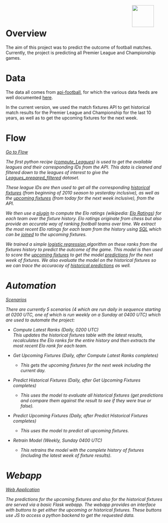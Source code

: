 <img src="/static/dataiku/images/dss-logo-about.png" width="70" style="float: right; margin-right: 30px" />
<br></br>

# Overview
The aim of this project was to predict the outcome of football matches. Currently, the project is predicting all Premier League and Championship games.

# Data
The data all comes from [api-football](https://www.api-football.com/), for which the various data feeds are well documented [here](https://www.api-football.com/documentation#documentation-v239-api-architecture).

In the current version, we used the match fixtures API to get historical match results for the Premier League and Championship for the last 10 years, as well as to get the upcoming fixtures for the next week.

# Flow
<p class="text-center">
<a href="/projects/FOOTBALLMATCHPREDICTIONS/flow/"  class="btn btn-datasets-color btn-cta-big-mod"><i class="icon-dku-sample_project" class="btn-cta-big-mod-icon" />Go to Flow</a>
</p>

The first python recipe ([compute_Leagues](recipe:compute_Leagues)) is used to get the available leagues and their corresponding IDs from the API. This data is cleaned and filtered down to the leagues of interest to give the [Leagues_prepared_filtered](dataset:Leagues_prepared_filtered) dataset.

These league IDs are then used to get all the corresponding [historical fixtures](dataset:Fixtures_prepared) (from beginning of 2010 season to yesterday inclusive), as well as the [upcoming fixtures](dataset:Upcoming_Fixtures_prepared) (from today for the next week inclusive), from the API.

We then use a [plugin](recipe:compute_Team_Elo_Ranks) to compute the Elo ratings (wikipedia: [Elo Ratings](https://en.wikipedia.org/wiki/Elo_rating_system)) for each team over the fixture history. Elo ratings originate from chess but also provide an accurate way of ranking football teams over time. We extract the most recent Elo ratings for each team from the history using [SQL](recipe:compute_Latest_Team_Elo_Ranks) which can be [joined](recipe:compute_Upcoming_Fixtures_EloFeatures) to the upcoming fixtures.

We trained a simple [logistic regression ](saved_model:STX882mM) algorithm on these ranks from the fixtures history to predict the outcome of the game. This model is then used to score the  [upcoming fixtures](dataset:Upcoming_Fixtures_prepared) to get the model [predictions](dataset:Upcoming_Fixtures_EloFeatures_scored) for the next week of fixtures. We also evaluate the model on the historical fixtures so we can trace the accuracay of [historical predictions](dataset:Historical_Fixtures_Evaluated) as well.

# Automation
<p class="text-center">
<a href="/projects/FOOTBALLMATCHPREDICTIONS/scenarios/"  class="btn btn-datasets-color btn-cta-big-mod"><i class="icon-dku-sample_project" class="btn-cta-big-mod-icon" />Scenarios</a>
</p>

There are currently 5 scenarios (4 which are run daily in sequence starting at 0200 UTC, one of which is run weekly on a Sunday at 0400 UTC) which are used to automate the project:

 - Compute Latest Ranks (Daily, 0200 UTC)<br>
   This updates the historical fixtures table with the latest results, recalculates the Elo ranks for the entire history and then extracts the most recent Elo rank for each team.
   
- Get Upcoming Fixtures (Daily, after Compute Latest Ranks completes)
   - This gets the upcoming fixtures for the next week including the current day.
   
- Predict Historical Fixtures (Daily, after Get Upcoming Fixtures completes)
   - This uses the model to evaluate all historical fixtures (get predictions and compare them against the result to see if they were true or false).
  
-  Predict Upcoming Fixtures (Daily, after Predict Historical Fixtures completes)
   - This uses the model to predict all upcoming fixtures.
     
- Retrain Model (Weekly, Sunday 0400 UTC)
   - This retrains the model with the complete history of fixtures (including the latest week of fixture results).
    
# Webapp
<p class="text-center">
<a href="/projects/FOOTBALLMATCHPREDICTIONS/webapps/JidtqGs_footballpredictions/view"  class="btn btn-datasets-color btn-cta-big-mod"><i class="icon-dku-sample_project" class="btn-cta-big-mod-icon" />Web Application</a>
</p>

The predictions for the upcoming fixtures and also for the historical fixtures are served via a basic Flask webapp. The webapp provides an interface with buttons to get either the upcoming or historical fixtures. These buttons use JS to access a python backend to get the requested data.